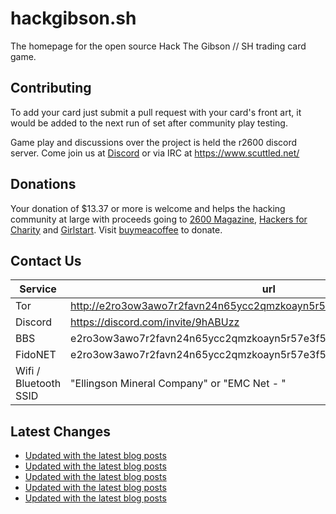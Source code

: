 # hackgibson.sh
The homepage for the open source Hack The Gibson // SH trading card game.


## Contributing

To add your card just submit a pull request with your card's front art, it would be added to the next run of set after community play testing.

Game play and discussions over the project is held the r2600 discord server. Come join us at [Discord](https://discord.com/invite/9hABUzz) or via IRC at https://www.scuttled.net/


## Donations

Your donation of $13.37 or more is welcome and helps the hacking community at large with proceeds going to [2600 Magazine](https://2600.com/), [Hackers for Charity](https://hackersforcharity.org) and [Girlstart](https://girlstart.org).  Visit [buymeacoffee](https://www.buymeacoffee.com/hackgibson.sh) to donate.


## Contact Us

Service | url
-|-
Tor | http://e2ro3ow3awo7r2favn24n65ycc2qmzkoayn5r57e3f56nvjwdcgg32ad.onion
Discord | https://discord.com/invite/9hABUzz
BBS | e2ro3ow3awo7r2favn24n65ycc2qmzkoayn5r57e3f56nvjwdcgg32ad.onion:23
FidoNET | e2ro3ow3awo7r2favn24n65ycc2qmzkoayn5r57e3f56nvjwdcgg32ad.onion:24554
Wifi / Bluetooth SSID | "Ellingson Mineral Company" or "EMC Net - <fidonet address>"

## Latest Changes
<!-- BLOG-POST-LIST:START -->
- [Updated with the latest blog posts](https://github.com/DFW2600/hackgibson.sh/commit/92ceeed11833a553eaf1922bf774d7d1e5b2bc22)
- [Updated with the latest blog posts](https://github.com/DFW2600/hackgibson.sh/commit/b7510f0e0d184d16f0299785289d435515cee18d)
- [Updated with the latest blog posts](https://github.com/DFW2600/hackgibson.sh/commit/ccee2a101806d03ad59b0cf965a244ae14cc1415)
- [Updated with the latest blog posts](https://github.com/DFW2600/hackgibson.sh/commit/725f63e1de5ae68f0ae0792f324bd1a5f3bc4e59)
- [Updated with the latest blog posts](https://github.com/DFW2600/hackgibson.sh/commit/8e0ab4d9528f267b1abb8630676c4ee27c36f9f8)
<!-- BLOG-POST-LIST:END -->

